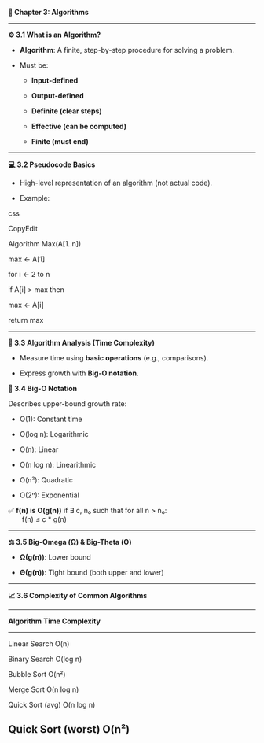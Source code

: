 **📘 Chapter 3: Algorithms**

------------------------------------------------------------------------

**⚙️ 3.1 What is an Algorithm?**

- **Algorithm**: A finite, step-by-step procedure for solving a problem.

- Must be:

  - **Input-defined**

  - **Output-defined**

  - **Definite (clear steps)**

  - **Effective (can be computed)**

  - **Finite (must end)**

------------------------------------------------------------------------

**💻 3.2 Pseudocode Basics**

- High-level representation of an algorithm (not actual code).

- Example:

css

CopyEdit

Algorithm Max(A\[1..n\])

max ← A\[1\]

for i ← 2 to n

if A\[i\] \> max then

max ← A\[i\]

return max

------------------------------------------------------------------------

**🔢 3.3 Algorithm Analysis (Time Complexity)**

- Measure time using **basic operations** (e.g., comparisons).

- Express growth with **Big-O notation**.

**🧠 3.4 Big-O Notation**

Describes upper-bound growth rate:

- O(1): Constant time

- O(log n): Logarithmic

- O(n): Linear

- O(n log n): Linearithmic

- O(n²): Quadratic

- O(2ⁿ): Exponential

✅ **f(n) is O(g(n))** if ∃ c, n₀ such that for all n \> n₀:\
  f(n) ≤ c \* g(n)

------------------------------------------------------------------------

**⚖️ 3.5 Big-Omega (Ω) & Big-Theta (Θ)**

- **Ω(g(n))**: Lower bound

- **Θ(g(n))**: Tight bound (both upper and lower)

------------------------------------------------------------------------

**📈 3.6 Complexity of Common Algorithms**

  -----------------------------------------------------------------------
  **Algorithm**                                  **Time Complexity**
  ---------------------------------------------- ------------------------
  Linear Search                                  O(n)

  Binary Search                                  O(log n)

  Bubble Sort                                    O(n²)

  Merge Sort                                     O(n log n)

  Quick Sort (avg)                               O(n log n)

  Quick Sort (worst)                             O(n²)
  -----------------------------------------------------------------------
